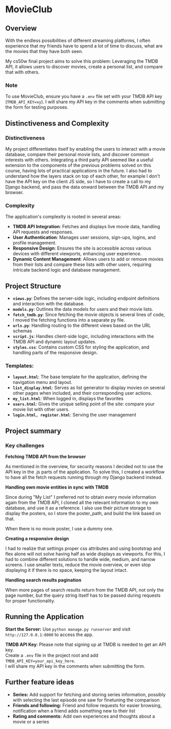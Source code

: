 # MovieClub

## Overview

With the endless possibilities of different streaming platforms, I often experience that my friends have to spend a lot of time to discuss, what are the movies that they have both seen.

My cs50w final project aims to solve this problem:
Leveraging the TMDB API, it allows users to discover movies, create a personal list, and compare that with others. 

### Note

To use MovieClub, ensure you have a `.env` file set with your TMDB API key (`TMDB_API_KEY=xy`).  I will share my API key in the comments when submitting the form for testing purposes.

## Distinctiveness and Complexity

### Distinctiveness

My project differentiates itself by enabling the users to interact with a movie database, compare their personal movie lists, and discover common interests with others.
Integrating a third party API seemed like a useful extension to the components of the previous problems solved on this course, having lots of practical applications in the future.
I also had to understand how the layers stack on top of each other, for example I don't have the API key on the client JS side, so I have to create a call to my Django backend, and pass the data onward between the TMDB API and my browser.

### Complexity

The application's complexity is rooted in several areas:

- **TMDB API Integration**: Fetches and displays live movie data, handling API requests and responses.
- **User Authentication**: Manages user sessions, sign-ups, logins, and profile management.
- **Responsive Design**: Ensures the site is accessible across various devices with different viewports, enhancing user experience.
- **Dynamic Content Management**: Allows users to add or remove movies from their lists and compare these lists with other users, requiring intricate backend logic and database management.

## Project Structure


- **`views.py`**: Defines the server-side logic, including endpoint definitions and interaction with the database.
- **`models.py`**: Outlines the data models for users and their movie lists.
- **`fetch_tmdb.py`**: Since fetching the movie objects is several lines of code, I moved the fetching functions into a separate py file.
- **`urls.py`**: Handling routing to the different views based on the URL schemas
- **`script.js`**: Handles client-side logic, including interactions with the TMDB API and dynamic layout updates.
- **`styles.css`**: Contains custom CSS for styling the application, and handling parts of the responsive design.


### Templates:
- **`layout.html`**: The base template for the application, defining the navigation menu and layout.
- **`list_display.html`**: Serves as list generator to display movies on several other pages when included, and their corresponding user actions.
- **`my_list.html`**: When logged in, displays the favorites
- **`users.html`**: Gives the unique selling point of the site: compare your movie list with other users.
- **`login.html, register.html`**: Serving the user management

## Project summary

### Key challenges
**Fetching TMDB API from the browser**

As mentioned in the overview, for security reasons I decided not to use the API key in the .js parts of the application. To solve this, I created a workflow to have all the fetch requests running through my Django backend instead.

**Handling own movie entities in sync with TMDB**

Since during "My List" I preferred not to obtain every movie information again from the TMDB API, I cloned all the relevant information to my own database, and use it as a reference. I also use their picture storage to display the posters, so I store the poster_path, and build the link based on that.

When there is no movie poster, I use a dummy one.

**Creating a responsive design**

I had to realize that settings proper css attributes and using bootstrap and flex alone will not solve having half as wide displays as viewports. For this, I had to combine different solutions to handle wide, medium, and narrow screens. I use smaller texts, reduce the movie overview, or even stop displaying it if there is no space, keeping the layout intact.

**Handling search results pagination**

When more pages of search results return from the TMDB API, not only the page number, but the query string itself has to be passed during requests for proper functionality.

## Running the Application

**Start the Server:** Use `python manage.py runserver` and visit `http://127.0.0.1:8000` to access the app.

**TMDB API Key**: Please note that signing up at TMDB is needed to get an API key.  
Create a `.env` file in the project root and add `TMDB_API_KEY=your_api_key_here`.  
I will share my API key in the comments when submitting the form.


## Further feature ideas

- **Series:** Add support for fetching and storing series information, possibly with selecting the last episode one saw for finetuning the comparison
- **Friends and following:** Friend and follow requests for easier browsing, notification when a friend adds something new to their list
- **Rating and comments:** Add own experiences and thoughts about a movie or a series